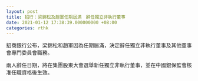 ```yaml
---
layout: post
title: 招行：梁錦松及趙軍任期屆滿　辭任獨立非執行董事
date: 2021-01-12 17:38:39.000000000 +08:00
categories: rthk
---
```


招商銀行公布，梁錦松和趙軍因為任期屆滿，決定辭任獨立非執行董事及其他董事會專門委員會職務。

兩人辭任日期，將在集團股東大會選舉新任獨立非執行董事，並在中國銀保監會核准任職資格後生效。
